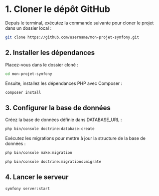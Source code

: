 # 1\. Cloner le dépôt GitHub

Depuis le terminal, exécutez la commande suivante pour cloner le projet dans un dossier local :

```bash
git clone https://github.com/username/mon-projet-symfony.git
```

## 2\. Installer les dépendances

Placez-vous dans le dossier cloné :

```bash
cd mon-projet-symfony
```

Ensuite, installez les dépendances PHP avec Composer :

```bash
composer install
```

## 3\. Configurer la base de données

Créez la base de données définie dans DATABASE_URL :

```bash
php bin/console doctrine:database:create
```

Exécutez les migrations pour mettre à jour la structure de la base de données :

```bash
php bin/console make:migration
```

```bash
php bin/console doctrine:migrations:migrate
```

## 4\. Lancer le serveur

```bash
symfony server:start

